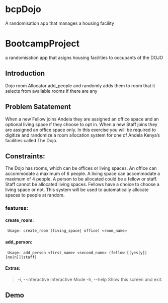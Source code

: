 # bcpDojo
A randomisation app that manages a housing facility

# BootcampProject
 a randomisation app that asigns housing facilities to occupants of the DOJO

 ## Introduction
 Dojo room Allocator add_people and randomly adds them to room that it selects from available rooms if there are any
 
 ## Problem Satatement
 
 When a new Fellow joins Andela they are assigned an office space and an optional living space if
they choose to opt in. When a new Staff joins they are assigned an office space only. In this
exercise you will be required to digitize and randomize a room allocation system for one of
Andela Kenya’s facilities called The Dojo.

## Constraints:

The Dojo has rooms, which can be offices or living spaces. An office can accommodate a
maximum of 6 people. A living space can accommodate a maximum of 4 people.
A person to be allocated could be a fellow or staff. Staff cannot be allocated living spaces.
Fellows have a choice to choose a living space or not.
This system will be used to automatically allocate spaces to people at random.

 ### features:
  #### create_room:
     Usage: create_room (living_space| office) <room_name>

  #### add_person:
     Usage: add_person <first_name> <second_name> (fellow [[yes|y]|[no|n]]|staff)

 #### Extras:
  > -i, --interactive  Interactive Mode
    -h, --help  Show this screen and exit.

## Demo
